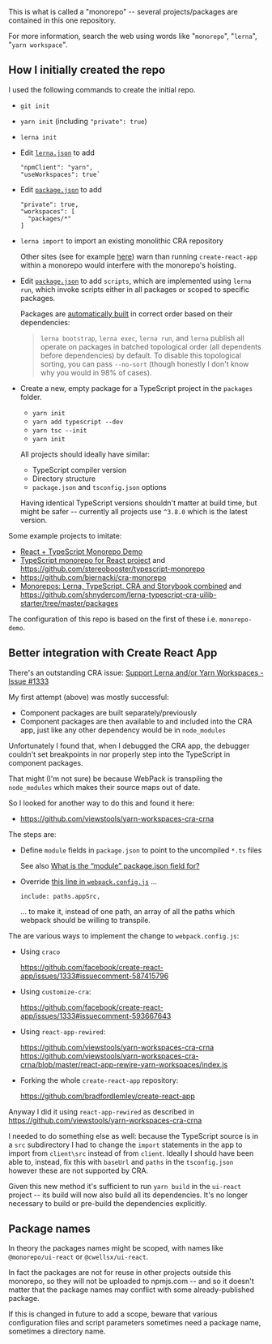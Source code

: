 This is what is called a "monorepo" -- several projects/packages are contained in this one repository.

For more information, search the web using words like "`monorepo`", "`lerna`", "`yarn workspace`".

## How I initially created the repo

I used the following commands to create the initial repo.

- `git init`
- `yarn init` (including `"private": true`)
- `lerna init`
- Edit [`lerna.json`](./lerna.json) to add
  ```
  "npmClient": "yarn",
  "useWorkspaces": true`
  ```
- Edit [`package.json`](./package.json) to add
  ```
  "private": true,
  "workspaces": [
    "packages/*"
  ]
  ```
- `lerna import` to import an existing monolithic CRA repository

  Other sites (see for example
  [here](https://github.com/facebook/create-react-app/issues/1333#issuecomment-384978840))
  warn than running `create-react-app` within a monorepo
  would interfere with the monorepo's hoisting.

- Edit [`package.json`](./package.json) to add `scripts`,
  which are implemented using `lerna run`,
  which invoke scripts either in all packages or scoped to specific packages.

  Packages are [automatically built](https://github.com/lerna/lerna/issues/1689#issuecomment-426090119) in correct order based on their dependencies:

  > `lerna bootstrap`, `lerna exec`, `lerna run`, and `lerna` publish all operate on packages in batched topological order (all dependents before dependencies) by default. To disable this topological sorting, you can pass `--no-sort` (though honestly I don't know why you would in 98% of cases).

- Create a new, empty package for a TypeScript project in the `packages` folder.

  - `yarn init`
  - `yarn add typescript --dev`
  - `yarn tsc --init`
  - `yarn init`

  All projects should ideally have similar:

  - TypeScript compiler version
  - Directory structure
  - `package.json` and `tsconfig.json` options

  Having identical TypeScript versions shouldn't matter at build time, but might be safer -- currently all projects use `^3.8.0` which is the latest version.

Some example projects to imitate:

- [React + TypeScript Monorepo Demo](https://juliangaramendy.dev/monorepo-demo/)
- [TypeScript monorepo for React project](https://dev.to/stereobooster/typescript-monorepo-for-react-project-3cpa) and https://github.com/stereobooster/typescript-monorepo
- https://github.com/biernacki/cra-monorepo
- [Monorepos: Lerna, TypeScript, CRA and Storybook combined](https://dev.to/shnydercom/monorepos-lerna-typescript-cra-and-storybook-combined-4hli) and https://github.com/shnydercom/lerna-typescript-cra-uilib-starter/tree/master/packages

The configuration of this repo is based on the first of these i.e. `monorepo-demo`.

## Better integration with Create React App

There's an outstanding CRA issue:
[Support Lerna and/or Yarn Workspaces - Issue #1333](https://github.com/facebook/create-react-app/issues/1333)

My first attempt (above) was mostly successful:

- Component packages are built separately/previously
- Component packages are then available to and included into the CRA app, just like any other dependency would be in `node_modules`

Unfortunately I found that, when I debugged the CRA app, the debugger
couldn't set breakpoints in nor properly step into the TypeScript in component packages.

That might (I'm not sure) be because WebPack is transpiling
the `node_modules` which makes their source maps out of date.

So I looked for another way to do this and found it here:

- https://github.com/viewstools/yarn-workspaces-cra-crna

The steps are:

- Define `module` fields in `package.json` to point to the uncompiled `*.ts` files

  See also [What is the “module” package.json field for?](https://stackoverflow.com/questions/42708484/what-is-the-module-package-json-field-for)

- Override [this line in `webpack.config.js`](https://github.com/facebook/create-react-app/blob/fa648daca1dedd97aec4fa3bae8752c4dcf37e6f/packages/react-scripts/config/webpack.config.js#L399) ...

  ```
  include: paths.appSrc,
  ```

  ... to make it, instead of one path, an array of all the paths which webpack should be willing to transpile.

The are various ways to implement the change to `webpack.config.js`:

- Using `craco`

  https://github.com/facebook/create-react-app/issues/1333#issuecomment-587415796

- Using `customize-cra`:

  https://github.com/facebook/create-react-app/issues/1333#issuecomment-593667643

- Using `react-app-rewired`:

  https://github.com/viewstools/yarn-workspaces-cra-crna  
  https://github.com/viewstools/yarn-workspaces-cra-crna/blob/master/react-app-rewire-yarn-workspaces/index.js

- Forking the whole `create-react-app` repository:

  https://github.com/bradfordlemley/create-react-app

Anyway I did it using `react-app-rewired` as described in
https://github.com/viewstools/yarn-workspaces-cra-crna

I needed to do something else as well: because the TypeScript source is in a `src` subdirectory
I had to change the `import` statements in the app to import from
`client\src` instead of from `client`.
Ideally I should have been able to, instead, fix this with
`baseUrl` and `paths` in the `tsconfig.json` however these
are not supported by CRA.

Given this new method it's sufficient to run `yarn build` in the `ui-react` project --
its build will now also build all its dependencies.
It's no longer necessary to build or pre-build the dependencies explicitly.

## Package names

In theory the packages names might be scoped, with names like `@monorepo/ui-react` or `@cwellsx/ui-react`.

In fact the packages are not for reuse in other projects outside this monorepo,
so they will not be uploaded to npmjs.com -- and so it doesn't matter that the package names
may conflict with some already-published package.

If this is changed in future to add a scope, beware that various configuration files and script parameters sometimes need a package name, sometimes a directory name.
